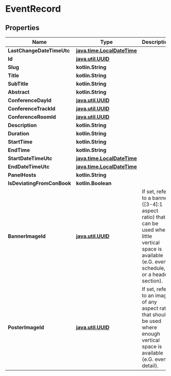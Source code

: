 
# EventRecord

## Properties
Name | Type | Description | Notes
------------ | ------------- | ------------- | -------------
**LastChangeDateTimeUtc** | [**java.time.LocalDateTime**](java.time.LocalDateTime.md) |  | 
**Id** | [**java.util.UUID**](java.util.UUID.md) |  | 
**Slug** | **kotlin.String** |  |  [optional]
**Title** | **kotlin.String** |  |  [optional]
**SubTitle** | **kotlin.String** |  |  [optional]
**Abstract** | **kotlin.String** |  |  [optional]
**ConferenceDayId** | [**java.util.UUID**](java.util.UUID.md) |  |  [optional]
**ConferenceTrackId** | [**java.util.UUID**](java.util.UUID.md) |  |  [optional]
**ConferenceRoomId** | [**java.util.UUID**](java.util.UUID.md) |  |  [optional]
**Description** | **kotlin.String** |  |  [optional]
**Duration** | **kotlin.String** |  |  [optional]
**StartTime** | **kotlin.String** |  |  [optional]
**EndTime** | **kotlin.String** |  |  [optional]
**StartDateTimeUtc** | [**java.time.LocalDateTime**](java.time.LocalDateTime.md) |  |  [optional]
**EndDateTimeUtc** | [**java.time.LocalDateTime**](java.time.LocalDateTime.md) |  |  [optional]
**PanelHosts** | **kotlin.String** |  |  [optional]
**IsDeviatingFromConBook** | **kotlin.Boolean** |  |  [optional]
**BannerImageId** | [**java.util.UUID**](java.util.UUID.md) | If set, refers to a banner ([3-4]:1 aspect ratio) that can be used when little  vertical space is available (e.G. event schedule, or a header section). |  [optional]
**PosterImageId** | [**java.util.UUID**](java.util.UUID.md) | If set, refers to an image of any aspect ratio that should be used where enough  vertical space is available (e.G. event detail). |  [optional]



